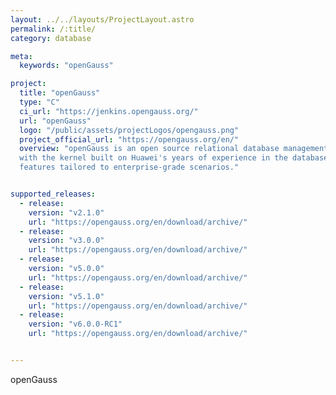 ```yaml
---
layout: ../../layouts/ProjectLayout.astro
permalink: /:title/
category: database

meta:
  keywords: "openGauss"

project:
  title: "openGauss"
  type: "C"
  ci_url: "https://jenkins.opengauss.org/"
  url: "openGauss"
  logo: "/public/assets/projectLogos/opengauss.png"
  project_official_url: "https://opengauss.org/en/"
  overview: "openGauss is an open source relational database management system that is released with the Mulan PSL v2.
  with the kernel built on Huawei's years of experience in the database field and continuously provides competitive
  features tailored to enterprise-grade scenarios."


supported_releases:
  - release:
    version: "v2.1.0"
    url: "https://opengauss.org/en/download/archive/"
  - release:
    version: "v3.0.0"
    url: "https://opengauss.org/en/download/archive/"
  - release:
    version: "v5.0.0"
    url: "https://opengauss.org/en/download/archive/"
  - release:
    version: "v5.1.0"
    url: "https://opengauss.org/en/download/archive/"
  - release:
    version: "v6.0.0-RC1"
    url: "https://opengauss.org/en/download/archive/"


---
```


<p>openGauss</p>
